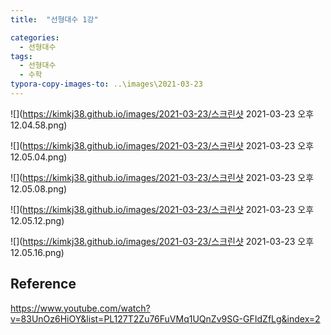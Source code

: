```yaml
---
title:  "선형대수 1강"

categories:
  - 선형대수
tags:
  - 선형대수
  - 수학
typora-copy-images-to: ..\images\2021-03-23
---
```


![](https://kimkj38.github.io/images/2021-03-23/스크린샷 2021-03-23 오후 12.04.58.png)

![](https://kimkj38.github.io/images/2021-03-23/스크린샷 2021-03-23 오후 12.05.04.png)

![](https://kimkj38.github.io/images/2021-03-23/스크린샷 2021-03-23 오후 12.05.08.png)

![](https://kimkj38.github.io/images/2021-03-23/스크린샷 2021-03-23 오후 12.05.12.png)

![](https://kimkj38.github.io/images/2021-03-23/스크린샷 2021-03-23 오후 12.05.16.png)

## Reference
<https://www.youtube.com/watch?v=83UnOz6HiOY&list=PL127T2Zu76FuVMq1UQnZv9SG-GFIdZfLg&index=2>
